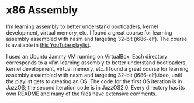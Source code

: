 # x86 Assembly

I'm learning assembly to better understand bootloaders, kernel development, virtual memory, etc. I found a great course for learning assembly assembled with nasm and targeting 32-bit (i686-elf). The course is available in [this YouTube playlist](https://www.youtube.com/playlist?list=PL2EF13wm-hWCoj6tUBGUmrkJmH1972dBB).

I used an Ubuntu Jammy VM running on VirtualBox. Each directory corresponds to a vI'm learning assembly to better understand bootloaders, kernel development, virtual memory, etc. I found a great course for learning assembly assembled with nasm and targeting 32-bit (i686-elf).ideo, until the playlist gets to creating an OS. The code for the first OS iteration is in JazzOS; the second iteration code is in JazzOS2.0. Every directory has its own README and many of the files have extensive comments.
